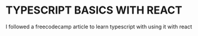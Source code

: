# TYPESCRIPT BASICS WITH REACT

I followed a freecodecamp article to learn typescript with using it with react
